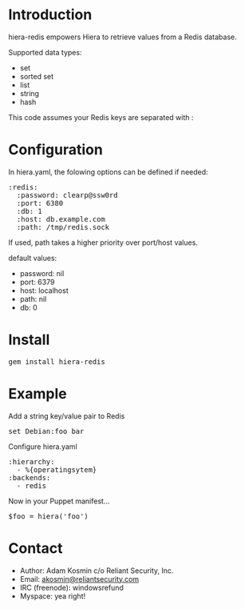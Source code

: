 Introduction
============

hiera-redis empowers Hiera to retrieve values from a Redis database.

Supported data types:

* set
* sorted set
* list
* string
* hash

This code assumes your Redis keys are separated with :

Configuration
=============
In hiera.yaml, the folowing options can be defined if needed:
<pre>
:redis:
  :password: clearp@ssw0rd
  :port: 6380
  :db: 1
  :host: db.example.com
  :path: /tmp/redis.sock
</pre>

If used, path takes a higher priority over port/host values.

default values:

* password: nil
* port: 6379
* host: localhost
* path: nil
* db: 0

Install
=======
<pre>
gem install hiera-redis
</pre>

Example
=======

Add a string key/value pair to Redis

<pre>
set Debian:foo bar
</pre>

Configure hiera.yaml

<pre>
:hierarchy:
  - %{operatingsytem}
:backends:
  - redis
</pre>

Now in your Puppet manifest...

<pre>
$foo = hiera('foo')
</pre>

Contact
=======

* Author: Adam Kosmin c/o Reliant Security, Inc.
* Email: akosmin@reliantsecurity.com
* IRC (freenode): windowsrefund
* Myspace: yea right!


